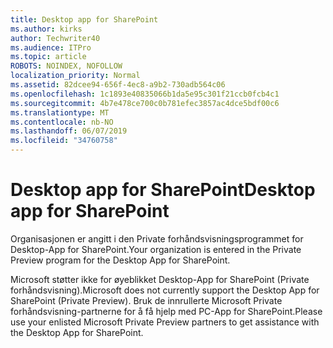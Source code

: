 ```yaml
---
title: Desktop app for SharePoint
ms.author: kirks
author: Techwriter40
ms.audience: ITPro
ms.topic: article
ROBOTS: NOINDEX, NOFOLLOW
localization_priority: Normal
ms.assetid: 82dcee94-656f-4ec8-a9b2-730adb564c06
ms.openlocfilehash: 1c1893e40835066b1da5e95c301f21ccb0fcb4c1
ms.sourcegitcommit: 4b7e478ce700c0b781efec3857ac4dce5bdf00c6
ms.translationtype: MT
ms.contentlocale: nb-NO
ms.lasthandoff: 06/07/2019
ms.locfileid: "34760758"
---
```

# <a name="desktop-app-for-sharepoint"></a><span data-ttu-id="8942d-102">Desktop app for SharePoint</span><span class="sxs-lookup"><span data-stu-id="8942d-102">Desktop app for SharePoint</span></span>

<span data-ttu-id="8942d-103">Organisasjonen er angitt i den Private forhåndsvisningsprogrammet for Desktop-App for SharePoint.</span><span class="sxs-lookup"><span data-stu-id="8942d-103">Your organization is entered in the Private Preview program for the Desktop App for SharePoint.</span></span>

<span data-ttu-id="8942d-104">Microsoft støtter ikke for øyeblikket Desktop-App for SharePoint (Private forhåndsvisning).</span><span class="sxs-lookup"><span data-stu-id="8942d-104">Microsoft does not currently support the Desktop App for SharePoint (Private Preview).</span></span> <span data-ttu-id="8942d-105">Bruk de innrullerte Microsoft Private forhåndsvisning-partnerne for å få hjelp med PC-App for SharePoint.</span><span class="sxs-lookup"><span data-stu-id="8942d-105">Please use your enlisted Microsoft Private Preview partners to get assistance with the Desktop App for SharePoint.</span></span>

